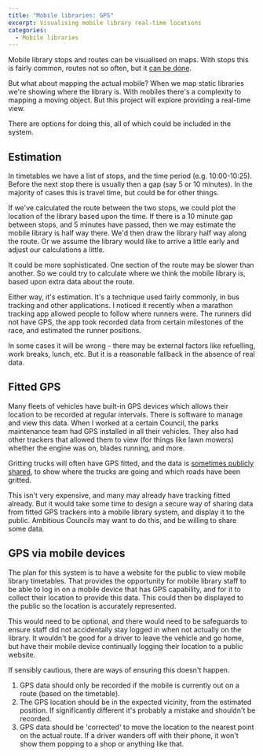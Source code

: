 ```yaml
---
title: "Mobile libraries: GPS"
excerpt: Visualising mobile library real-time locations
categories:
  - Mobile libraries
---
```


Mobile library stops and routes can be visualised on maps. With stops this is fairly common, routes not so often, but it [can be done](/mobile-library-data-routes).

But what about mapping the actual mobile? When we map static libraries we're showing where the library is. With mobiles there's a complexity to mapping a moving object. But this project will explore providing a real-time view.

There are options for doing this, all of which could be included in the system.

## Estimation

In timetables we have a list of stops, and the time period (e.g. 10:00-10:25). Before the next stop there is usually then a gap (say 5 or 10 minutes). In the majority of cases this is travel time, but could be for other things.

If we've calculated the route between the two stops, we could plot the location of the library based upon the time. If there is a 10 minute gap between stops, and 5 minutes have passed, then we may estimate the mobile library is half way there. We'd then draw the library half way along the route. Or we assume the library would like to arrive a little early and adjust our calculations a little.

It could be more sophisticated. One section of the route may be slower than another. So we could try to calculate where we think the mobile library is, based upon extra data about the route.

Either way, it's estimation. It's a technique used fairly commonly, in bus tracking and other applications. I noticed it recently when a marathon tracking app allowed people to follow where runners were. The runners did not have GPS, the app took recorded data from certain milestones of the race, and estimated the runner positions.

In some cases it will be wrong - there may be external factors like refuelling, work breaks, lunch, etc. But it is a reasonable fallback in the absence of real data.

## Fitted GPS

Many fleets of vehicles have built-in GPS devices which allows their location to be recorded at regular intervals. There is software to manage and view this data. When I worked at a certain Council, the parks maintenance team had GPS installed in all their vehicles. They also had other trackers that allowed them to view (for things like lawn mowers) whether the engine was on, blades running, and more.

Gritting trucks will often have GPS fitted, and the data is [sometimes publicly shared](https://www.bbc.co.uk/news/uk-england-essex-20211004), to show where the trucks are going and which roads have been gritted.

This isn't very expensive, and many may already have tracking fitted already. But it would take some time to design a secure way of sharing data from fitted GPS trackers into a mobile library system, and display it to the public. Ambitious Councils may want to do this, and be willing to share some data.

## GPS via mobile devices

The plan for this system is to have a website for the public to view mobile library timetables. That provides the opportunity for mobile library staff to be able to log in on a mobile device that has GPS capability, and for it to collect their location to provide this data. This could then be displayed to the public so the location is accurately represented.

This would need to be optional, and there would need to be safeguards to ensure staff did not accidentally stay logged in when not actually on the library. It wouldn't be good for a driver to leave the vehicle and go home, but have their mobile device continually logging their location to a public website.

If sensibly cautious, there are ways of ensuring this doesn't happen.

1. GPS data should only be recorded if the mobile is currently out on a route (based on the timetable).
2. The GPS location should be in the expected vicinity, from the estimated position. If significantly different it's probably a mistake and shouldn't be recorded.
3. GPS data should be 'corrected' to move the location to the nearest point on the actual route. If a driver wanders off with their phone, it won't show them popping to a shop or anything like that.

